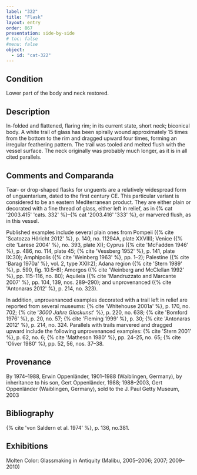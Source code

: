 ```yaml
---
label: "322"
title: "Flask"
layout: entry
order: 867
presentation: side-by-side
# toc: false
#menu: false 
object:
  - id: "cat-322"
---
```


## Condition

Lower part of the body and neck restored.

## Description

In-folded and flattened, flaring rim; in its current state, short neck; biconical body. A white trail of glass has been spirally wound approximately 15 times from the bottom to the rim and dragged upward four times, forming an irregular feathering pattern. The trail was tooled and melted flush with the vessel surface. The neck originally was probably much longer, as it is in all cited parallels.

## Comments and Comparanda

Tear- or drop-shaped flasks for unguents are a relatively widespread form of unguentarium, dated to the first century CE. This particular variant is considered to be an eastern Mediterranean product. They are either plain or decorated with a fine thread of glass, either left in relief, as in {% cat '2003.415' 'cats. 332' %}–{% cat '2003.416' '333' %}, or marvered flush, as in this vessel.

Published examples include several plain ones from Pompeii ({% cite 'Scatozza Höricht 2012' %}, p. 140, no. 11294A, plate XXVIII); Venice ({% cite 'Larese 2004' %}, no. 393, plate XI); Cyprus ({% cite 'McFadden 1946' %}, p. 486, no. 114, plate 45; {% cite 'Vessberg 1952' %}, p. 141, plate IX:30); Amphipolis ({% cite 'Weinberg 1963' %}, pp. 1–2); Palestine ({% cite 'Barag 1970a' %}, vol. 2, type XXII:2); Adana region ({% cite 'Stern 1989' %}, p. 590, fig. 10:5–8); Amorgos ({% cite 'Weinberg and McClellan 1992' %}, pp. 115–116, no. 80); Aquileia ({% cite 'Mandruzzato and Marcante 2007' %}, pp. 104, 139, nos. 289–290); and unprovenanced ({% cite 'Antonaras 2012' %}, p. 214, no. 323).

In addition, unprovenanced examples decorated with a trail left in relief are reported from several museums: {% cite 'Whitehouse 2001a' %}, p. 170, no. 702; {% cite '*3000 Jahre Glaskunst*' %}, p. 220, no. 638; {% cite 'Bomford 1976' %}, p. 20, no. 57; {% cite 'Fleming 1999' %}, p. 30; {% cite 'Antonaras 2012' %}, p. 214, no. 324. Parallels with trails marvered and dragged upward include the following unprovenanced examples: {% cite 'Stern 2001' %}, p. 62, no. 6; {% cite 'Matheson 1980' %}, pp. 24–25, no. 65; {% cite 'Oliver 1980' %}, pp. 52, 56, nos. 37–38.

## Provenance

By 1974–1988, Erwin Oppenländer, 1901–1988 (Waiblingen, Germany), by inheritance to his son, Gert Oppenländer, 1988; 1988–2003, Gert Oppenländer (Waiblingen, Germany), sold to the J. Paul Getty Museum, 2003

## Bibliography

{% cite 'von Saldern et al. 1974' %}, p. 136, no.381.

## Exhibitions

Molten Color: Glassmaking in Antiquity (Malibu, 2005–2006; 2007; 2009–2010)